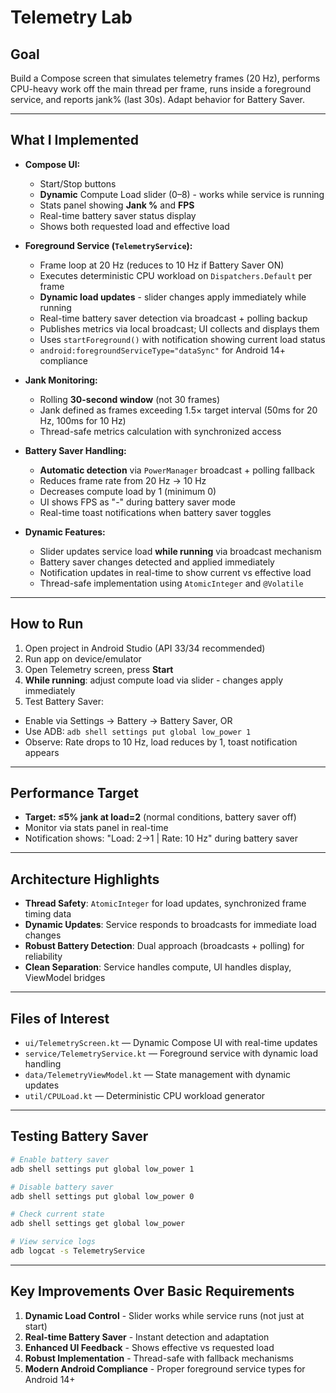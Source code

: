 # Telemetry Lab

## Goal
Build a Compose screen that simulates telemetry frames (20 Hz), performs CPU-heavy work off the main thread per frame, runs inside a foreground service, and reports jank% (last 30s). Adapt behavior for Battery Saver.

---

## What I Implemented

- **Compose UI:**
  - Start/Stop buttons
  - **Dynamic** Compute Load slider (0–8) - works while service is running
  - Stats panel showing **Jank %** and **FPS**
  - Real-time battery saver status display
  - Shows both requested load and effective load

- **Foreground Service (`TelemetryService`):**
  - Frame loop at 20 Hz (reduces to 10 Hz if Battery Saver ON)
  - Executes deterministic CPU workload on `Dispatchers.Default` per frame
  - **Dynamic load updates** - slider changes apply immediately while running
  - Real-time battery saver detection via broadcast + polling backup
  - Publishes metrics via local broadcast; UI collects and displays them
  - Uses `startForeground()` with notification showing current load status
  - `android:foregroundServiceType="dataSync"` for Android 14+ compliance

- **Jank Monitoring:**
  - Rolling **30-second window** (not 30 frames)
  - Jank defined as frames exceeding 1.5× target interval (50ms for 20 Hz, 100ms for 10 Hz)
  - Thread-safe metrics calculation with synchronized access

- **Battery Saver Handling:**
  - **Automatic detection** via `PowerManager` broadcast + polling fallback
  - Reduces frame rate from 20 Hz → 10 Hz
  - Decreases compute load by 1 (minimum 0)
  - UI shows FPS as "-" during battery saver mode
  - Real-time toast notifications when battery saver toggles

- **Dynamic Features:**
  - Slider updates service load **while running** via broadcast mechanism
  - Battery saver changes detected and applied immediately
  - Notification updates in real-time to show current vs effective load
  - Thread-safe implementation using `AtomicInteger` and `@Volatile`

---

## How to Run

1. Open project in Android Studio (API 33/34 recommended)
2. Run app on device/emulator
3. Open Telemetry screen, press **Start**
4. **While running**: adjust compute load via slider - changes apply immediately
5. Test Battery Saver:
  - Enable via Settings → Battery → Battery Saver, OR
  - Use ADB: `adb shell settings put global low_power 1`
  - Observe: Rate drops to 10 Hz, load reduces by 1, toast notification appears

---

## Performance Target

- **Target: ≤5% jank at load=2** (normal conditions, battery saver off)
- Monitor via stats panel in real-time
- Notification shows: "Load: 2→1 | Rate: 10 Hz" during battery saver

---

## Architecture Highlights

- **Thread Safety**: `AtomicInteger` for load updates, synchronized frame timing data
- **Dynamic Updates**: Service responds to broadcasts for immediate load changes
- **Robust Battery Detection**: Dual approach (broadcasts + polling) for reliability
- **Clean Separation**: Service handles compute, UI handles display, ViewModel bridges

---

## Files of Interest

- `ui/TelemetryScreen.kt` — Dynamic Compose UI with real-time updates
- `service/TelemetryService.kt` — Foreground service with dynamic load handling
- `data/TelemetryViewModel.kt` — State management with dynamic updates
- `util/CPULoad.kt` — Deterministic CPU workload generator

---

## Testing Battery Saver

```bash
# Enable battery saver
adb shell settings put global low_power 1

# Disable battery saver  
adb shell settings put global low_power 0

# Check current state
adb shell settings get global low_power

# View service logs
adb logcat -s TelemetryService
```

---

## Key Improvements Over Basic Requirements

1. **Dynamic Load Control** - Slider works while service runs (not just at start)
2. **Real-time Battery Saver** - Instant detection and adaptation
3. **Enhanced UI Feedback** - Shows effective vs requested load
4. **Robust Implementation** - Thread-safe with fallback mechanisms
5. **Modern Android Compliance** - Proper foreground service types for Android 14+